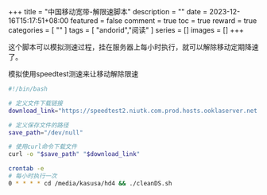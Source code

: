 +++
title = "中国移动宽带-解限速脚本"
description = ""
date = 2023-12-16T15:17:51+08:00
featured = false
comment = true
toc = true
reward = true
categories = [
  ""
]
tags = [
  "andorid","阅读"
]
series = []
images = []
+++


这个脚本可以模拟测速过程，挂在服务器上每小时执行，就可以解除移动定期降速了。

<!--more-->

模拟使用speedtest测速来让移动解除限速

```sh
#!/bin/bash

# 定义文件下载链接
download_link="https://speedtest2.niutk.com.prod.hosts.ooklaserver.net:8080/download?size=25000000"

# 定义保存文件的路径
save_path="/dev/null"

# 使用curl命令下载文件
curl -o "$save_path" "$download_link"

```


```sh
crontab -e
# 每小时执行一次
0 * * * * cd /media/kasusa/hd4 && ./cleanDS.sh
```
